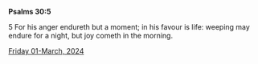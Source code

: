 **Psalms 30:5**

5 For his anger endureth but a moment; in his favour is life: weeping may endure for a night, but joy cometh in the morning.

[Friday 01-March, 2024](https://getbible.life/kjv/Psalms/30/5)
